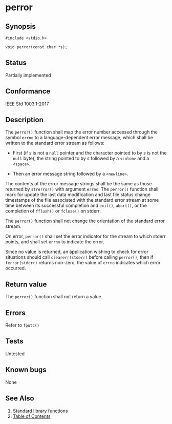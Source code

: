 # perror

## Synopsis

`#include <stdio.h>`

`void perror(const char *s);`

## Status

Partially implemented

## Conformance

IEEE Std 1003.1-2017

## Description

The `perror()` function shall map the error number accessed through the symbol `errno` to a language-dependent error
message, which shall be written to the standard error stream as follows:

* First (if _s_ is not a `null` pointer and the character pointed to by _s_ is not the `null` byte), the string pointed
to by _s_ followed by a `<colon>` and a `<space>`.

* Then an error message string followed by a `<newline>`.

The contents of the error message strings shall be the same as those returned by `strerror()` with argument `errno`.
The
`perror()` function shall mark for update the last data modification and last file status change timestamps of the file
associated with the standard error stream at some time between its successful completion and `exit()`, `abort()`, or the
completion of `fflush()` or `fclose()` on stderr.

The `perror()` function shall not change the orientation of the standard error stream.

On error, `perror()` shall set the error indicator for the stream to which stderr points, and shall set `errno` to
indicate the error.

Since no value is returned, an application wishing to check for error situations should call `clearerr(stderr)` before
calling `perror()`, then if `ferror(stderr)` returns non-zero, the value of `errno` indicates which error occurred.

## Return value

The `perror()` function shall not return a value.

## Errors

Refer to `fputc()`

## Tests

Untested

## Known bugs

None

## See Also

1. [Standard library functions](../index.md)
2. [Table of Contents](../../../index.md)
